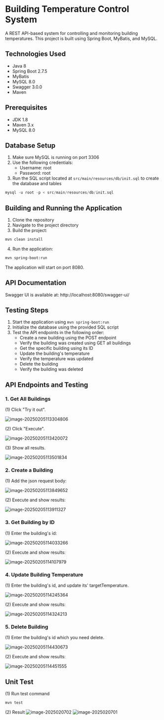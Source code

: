 # Building Temperature Control System

A REST API-based system for controlling and monitoring building temperatures. This project is built using Spring Boot, MyBatis, and MySQL.

## Technologies Used

- Java 8
- Spring Boot 2.7.5
- MyBatis
- MySQL 8.0
- Swagger 3.0.0
- Maven

## Prerequisites

- JDK 1.8
- Maven 3.x
- MySQL 8.0

## Database Setup

1. Make sure MySQL is running on port 3306
2. Use the following credentials:
   - Username: root
   - Password: root
3. Run the SQL script located at `src/main/resources/db/init.sql` to create the database and tables

```sql
mysql -u root -p < src/main/resources/db/init.sql
```

## Building and Running the Application

1. Clone the repository
2. Navigate to the project directory
3. Build the project:
```bash
mvn clean install
```
4. Run the application:
```bash
mvn spring-boot:run
```

The application will start on port 8080.

## API Documentation

Swagger UI is available at: http://localhost:8080/swagger-ui/

## Testing Steps

1. Start the application using `mvn spring-boot:run`
2. Initialize the database using the provided SQL script
3. Test the API endpoints in the following order:
   - Create a new building using the POST endpoint
   - Verify the building was created using GET all buildings
   - Get the specific building using its ID
   - Update the building's temperature
   - Verify the temperature was updated
   - Delete the building
   - Verify the building was deleted

## API Endpoints and Testing

### 1. Get All Buildings

(1) Click "Try it out".

![image-20250205113304806](./screent/image-20250205113304806.png)

(2) Click "Execute".

![image-20250205113420072](./screent/image-20250205113420072.png)

(3) Show all results.

![image-20250205113501834](./screent/image-20250205113501834.png)



### 2. Create a Building

(1) Add the json request body:

![image-20250205113849652](./screent/image-20250205113849652.png)

(2) Execute and show results:

![image-20250205113911327](./screent/image-20250205113911327.png)





### 3. Get Building by ID

(1) Enter the building's id:

![image-20250205114033266](./screent/image-20250205114033266.png)

(2) Execute and show results:

![image-20250205114107979](./screent/image-20250205114107979.png)

### 4. Update Building Temperature

(1) Enter the building's id, and update its' targetTemperature.

![image-20250205114245364](./screent/image-20250205114245364.png)

(2) Execute and show results:

![image-20250205114324213](./screent/image-20250205114324213.png)

### 5. Delete Building

(1) Enter the building's id which you need delete.

![image-20250205114430673](./screent/image-20250205114430673.png)

(2) Execute and show results:

![image-20250205114451555](./screent/image-20250205114451555.png)

## Unit Test
(1) Run test command
```bash
mvn test
```
(2) Result
![image-2025020702](./screent/image-2025020702.png)
![image-2025020701](./screent/image-2025020701.png)

